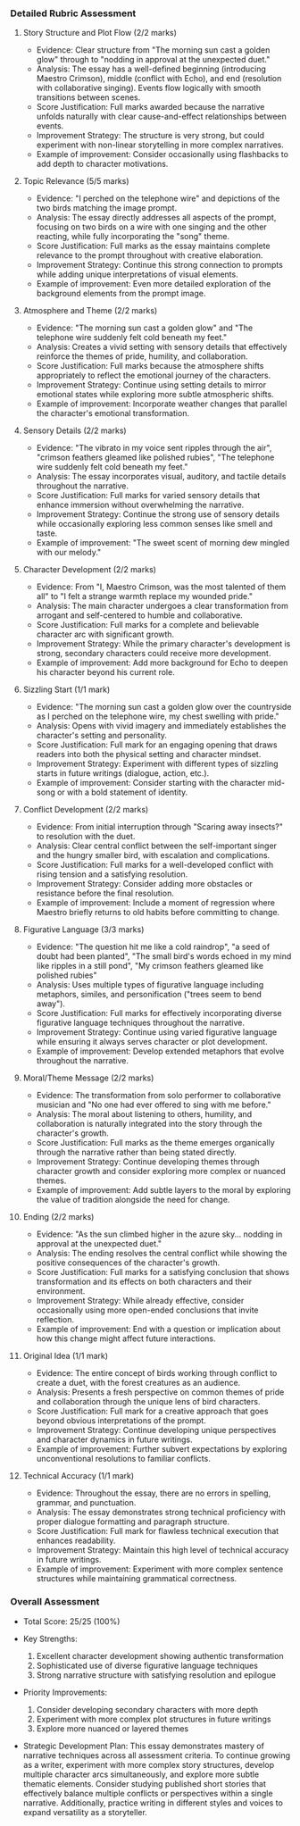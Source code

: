 ### Detailed Rubric Assessment

1. Story Structure and Plot Flow (2/2 marks)
   - Evidence: Clear structure from "The morning sun cast a golden glow" through to "nodding in approval at the unexpected duet."
   - Analysis: The essay has a well-defined beginning (introducing Maestro Crimson), middle (conflict with Echo), and end (resolution with collaborative singing). Events flow logically with smooth transitions between scenes.
   - Score Justification: Full marks awarded because the narrative unfolds naturally with clear cause-and-effect relationships between events.
   - Improvement Strategy: The structure is very strong, but could experiment with non-linear storytelling in more complex narratives.
   - Example of improvement: Consider occasionally using flashbacks to add depth to character motivations.

2. Topic Relevance (5/5 marks)
   - Evidence: "I perched on the telephone wire" and depictions of the two birds matching the image prompt.
   - Analysis: The essay directly addresses all aspects of the prompt, focusing on two birds on a wire with one singing and the other reacting, while fully incorporating the "song" theme.
   - Score Justification: Full marks as the essay maintains complete relevance to the prompt throughout with creative elaboration.
   - Improvement Strategy: Continue this strong connection to prompts while adding unique interpretations of visual elements.
   - Example of improvement: Even more detailed exploration of the background elements from the prompt image.

3. Atmosphere and Theme (2/2 marks)
   - Evidence: "The morning sun cast a golden glow" and "The telephone wire suddenly felt cold beneath my feet."
   - Analysis: Creates a vivid setting with sensory details that effectively reinforce the themes of pride, humility, and collaboration.
   - Score Justification: Full marks because the atmosphere shifts appropriately to reflect the emotional journey of the characters.
   - Improvement Strategy: Continue using setting details to mirror emotional states while exploring more subtle atmospheric shifts.
   - Example of improvement: Incorporate weather changes that parallel the character's emotional transformation.

4. Sensory Details (2/2 marks)
   - Evidence: "The vibrato in my voice sent ripples through the air", "crimson feathers gleamed like polished rubies", "The telephone wire suddenly felt cold beneath my feet."
   - Analysis: The essay incorporates visual, auditory, and tactile details throughout the narrative.
   - Score Justification: Full marks for varied sensory details that enhance immersion without overwhelming the narrative.
   - Improvement Strategy: Continue the strong use of sensory details while occasionally exploring less common senses like smell and taste.
   - Example of improvement: "The sweet scent of morning dew mingled with our melody."

5. Character Development (2/2 marks)
   - Evidence: From "I, Maestro Crimson, was the most talented of them all" to "I felt a strange warmth replace my wounded pride."
   - Analysis: The main character undergoes a clear transformation from arrogant and self-centered to humble and collaborative.
   - Score Justification: Full marks for a complete and believable character arc with significant growth.
   - Improvement Strategy: While the primary character's development is strong, secondary characters could receive more development.
   - Example of improvement: Add more background for Echo to deepen his character beyond his current role.

6. Sizzling Start (1/1 mark)
   - Evidence: "The morning sun cast a golden glow over the countryside as I perched on the telephone wire, my chest swelling with pride."
   - Analysis: Opens with vivid imagery and immediately establishes the character's setting and personality.
   - Score Justification: Full mark for an engaging opening that draws readers into both the physical setting and character mindset.
   - Improvement Strategy: Experiment with different types of sizzling starts in future writings (dialogue, action, etc.).
   - Example of improvement: Consider starting with the character mid-song or with a bold statement of identity.

7. Conflict Development (2/2 marks)
   - Evidence: From initial interruption through "Scaring away insects?" to resolution with the duet.
   - Analysis: Clear central conflict between the self-important singer and the hungry smaller bird, with escalation and complications.
   - Score Justification: Full marks for a well-developed conflict with rising tension and a satisfying resolution.
   - Improvement Strategy: Consider adding more obstacles or resistance before the final resolution.
   - Example of improvement: Include a moment of regression where Maestro briefly returns to old habits before committing to change.

8. Figurative Language (3/3 marks)
   - Evidence: "The question hit me like a cold raindrop", "a seed of doubt had been planted", "The small bird's words echoed in my mind like ripples in a still pond", "My crimson feathers gleamed like polished rubies"
   - Analysis: Uses multiple types of figurative language including metaphors, similes, and personification ("trees seem to bend away").
   - Score Justification: Full marks for effectively incorporating diverse figurative language techniques throughout the narrative.
   - Improvement Strategy: Continue using varied figurative language while ensuring it always serves character or plot development.
   - Example of improvement: Develop extended metaphors that evolve throughout the narrative.

9. Moral/Theme Message (2/2 marks)
   - Evidence: The transformation from solo performer to collaborative musician and "No one had ever offered to sing with me before."
   - Analysis: The moral about listening to others, humility, and collaboration is naturally integrated into the story through the character's growth.
   - Score Justification: Full marks as the theme emerges organically through the narrative rather than being stated directly.
   - Improvement Strategy: Continue developing themes through character growth and consider exploring more complex or nuanced themes.
   - Example of improvement: Add subtle layers to the moral by exploring the value of tradition alongside the need for change.

10. Ending (2/2 marks)
    - Evidence: "As the sun climbed higher in the azure sky... nodding in approval at the unexpected duet."
    - Analysis: The ending resolves the central conflict while showing the positive consequences of the character's growth.
    - Score Justification: Full marks for a satisfying conclusion that shows transformation and its effects on both characters and their environment.
    - Improvement Strategy: While already effective, consider occasionally using more open-ended conclusions that invite reflection.
    - Example of improvement: End with a question or implication about how this change might affect future interactions.

11. Original Idea (1/1 mark)
    - Evidence: The entire concept of birds working through conflict to create a duet, with the forest creatures as an audience.
    - Analysis: Presents a fresh perspective on common themes of pride and collaboration through the unique lens of bird characters.
    - Score Justification: Full mark for a creative approach that goes beyond obvious interpretations of the prompt.
    - Improvement Strategy: Continue developing unique perspectives and character dynamics in future writings.
    - Example of improvement: Further subvert expectations by exploring unconventional resolutions to familiar conflicts.

12. Technical Accuracy (1/1 mark)
    - Evidence: Throughout the essay, there are no errors in spelling, grammar, and punctuation.
    - Analysis: The essay demonstrates strong technical proficiency with proper dialogue formatting and paragraph structure.
    - Score Justification: Full mark for flawless technical execution that enhances readability.
    - Improvement Strategy: Maintain this high level of technical accuracy in future writings.
    - Example of improvement: Experiment with more complex sentence structures while maintaining grammatical correctness.

### Overall Assessment

- Total Score: 25/25 (100%)
- Key Strengths:
  1. Excellent character development showing authentic transformation
  2. Sophisticated use of diverse figurative language techniques
  3. Strong narrative structure with satisfying resolution and epilogue

- Priority Improvements:
  1. Consider developing secondary characters with more depth
  2. Experiment with more complex plot structures in future writings
  3. Explore more nuanced or layered themes

- Strategic Development Plan:
  This essay demonstrates mastery of narrative techniques across all assessment criteria. To continue growing as a writer, experiment with more complex story structures, develop multiple character arcs simultaneously, and explore more subtle thematic elements. Consider studying published short stories that effectively balance multiple conflicts or perspectives within a single narrative. Additionally, practice writing in different styles and voices to expand versatility as a storyteller.